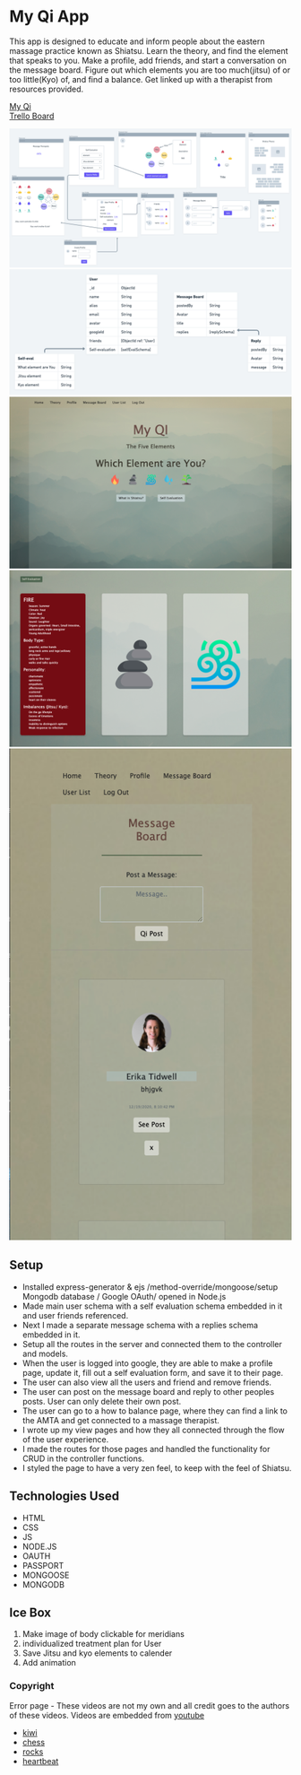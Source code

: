 

# My Qi App

This app is designed to educate and inform people about the eastern massage practice known as Shiatsu. Learn the theory, and find the element that speaks to you. Make a profile, add friends, and start a conversation on the message board. Figure out which elements you are too much(jitsu) of or too little(Kyo) of, and find a balance. Get linked up with a therapist from resources provided. 

<a href="https://shiatsu-app.herokuapp.com/">My Qi</a> <br>
<a href="https://trello.com/b/WHvLpju6/shiatsu-app">Trello Board</a>

![wireframe](public/stylesheets/images/shiatsuwireframe.png)
![ERD](public/stylesheets/images/erdshiatsu.png)
![mainpic](public/stylesheets/images/mainpage.png)
![elementpage](public/stylesheets/images/elementpage.png)
![messagepage](public/stylesheets/images/mobilemessage.png)


## Setup
- Installed express-generator & ejs /method-override/mongoose/setup Mongodb database / Google OAuth/ opened in Node.js
- Made main user schema with a self evaluation schema embedded in it and user friends referenced. 
- Next I made a separate message schema with a replies schema embedded in it. 
- Setup all the routes in the server and connected them to the controller and models. 
- When the user is logged into google, they are able to make a profile page, update it, fill out a self evaluation form, and save it to their page. 
- The user can also view all the users and friend and remove friends. 
- The user can post on the message board and reply to other peoples posts. User can only delete their own post. 
- The user can go to a how to balance page, where they can find a link to the AMTA and get connected to a massage therapist. 
- I wrote up my view pages and how they all connected through the flow of the user experience. 
- I made the routes for those pages and handled the functionality for CRUD in the controller functions. 
- I styled the page to have a very zen feel, to keep with the feel of Shiatsu. 
  



## Technologies Used
* HTML
* CSS
* JS
* NODE.JS
* OAUTH
* PASSPORT
* MONGOOSE
* MONGODB

## Ice Box
1. Make image of body clickable for meridians 
2. individualized treatment plan for User
3. Save Jitsu and kyo elements to calender 
4. Add animation 


### Copyright 

Error page - These videos are not my own and all credit goes to the authors of these videos. Videos are embedded from [youtube](https://www.youtube.com/)
- [kiwi](https://www.youtube.com/watch?v=sdUUx5FdySs)
- [chess](https://www.youtube.com/watch?v=9IYRC7g2ICg&t=2s)
- [rocks](https://www.youtube.com/watch?v=HOPwXNFU7oU&t=4s)
- [heartbeat](https://www.youtube.com/watch?v=sAaqLIsOmCE&t=4s)

